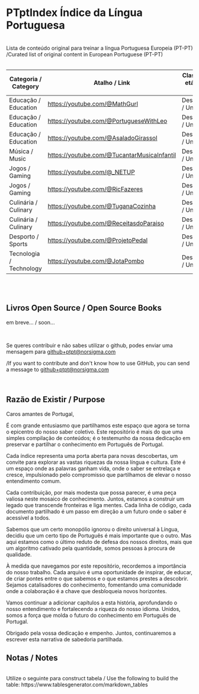 # PTptIndex Índice da Língua Portuguesa
<br>
Lista de conteúdo original para treinar a língua Portuguesa Europeia (PT-PT) <br>
/Curated list of original content in European Portuguese (PT-PT) 
<br>
<br>

| Categoria / Category | Atalho / Link                       | Classificação etária / Age Rating |
|----------------------|-------------------------------------|-----------------------------------|
| Educação / Education      | https://youtube.com/@MathGurl           | Desconhecida / Unknown            |
| Educação / Education      | https://youtube.com/@PortugueseWithLeo  | Desconhecida / Unknown            |
| Educação / Education      | https://youtube.com/@AsaladoGirassol  | Desconhecida / Unknown            |
| Música / Music            | https://youtube.com/@TucantarMusicaInfantil  | Desconhecida / Unknown            |
| Jogos / Gaming            | https://youtube.com/@_NETUP             | Desconhecida / Unknown            |
| Jogos / Gaming            | https://youtube.com/@RicFazeres         | Desconhecida / Unknown            |
| Culinária / Culinary      | https://youtube.com/@TuganaCozinha      | Desconhecida / Unknown            |
| Culinária / Culinary      | https://youtube.com/@ReceitasdoParaiso      | Desconhecida / Unknown            |
| Desporto / Sports         | https://youtube.com/@ProjetoPedal       | Desconhecida / Unknown            |
| Tecnologia / Technology   | https://youtube.com/@JotaPombo       | Desconhecida / Unknown            |

<br>

<br>
<h2>Livros Open Source / Open Source Books</h2>

em breve... / soon...

<br>

Se queres contribuir e não sabes utilizar o github, podes enviar uma mensagem para github+ptpt@norsigma.com
<br>

/If you want to contribute and don't know how to use GitHub, you can send a message to github+ptpt@norsigma.com

<br>
<h2>Razão de Existir / Purpose</h2>

Caros amantes de Portugal,

É com grande entusiasmo que partilhamos este espaço que agora se torna o epicentro do nosso saber coletivo. Este repositório é mais do que uma simples compilação de conteúdos; é o testemunho da nossa dedicação em preservar e partilhar o conhecimento em Português de Portugal.

Cada índice representa uma porta aberta para novas descobertas, um convite para explorar as vastas riquezas da nossa língua e cultura. Este é um espaço onde as palavras ganham vida, onde o saber se entrelaça e cresce, impulsionado pelo compromisso que partilhamos de elevar o nosso entendimento comum.

Cada contribuição, por mais modesta que possa parecer, é uma peça valiosa neste mosaico de conhecimento. Juntos, estamos a construir um legado que transcende fronteiras e liga mentes. Cada linha de código, cada documento partilhado é um passo em direção a um futuro onde o saber é acessível a todos.

Sabemos que um certo monopólio ignorou o direito universal à Língua, decidiu que um certo tipo de Português é mais importante que o outro. Mas aqui estamos como o último reduto de defesa dos nossos direitos, mais que um algoritmo cativado pela quantidade, somos pessoas à procura de qualidade.

À medida que navegamos por este repositório, recordemos a importância do nosso trabalho. Cada arquivo é uma oportunidade de inspirar, de educar, de criar pontes entre o que sabemos e o que estamos prestes a descobrir. Sejamos catalisadores do conhecimento, fomentando uma comunidade onde a colaboração é a chave que desbloqueia novos horizontes.

Vamos continuar a adicionar capítulos a esta história, aprofundando o nosso entendimento e fortalecendo a riqueza do nosso idioma. Unidos, somos a força que molda o futuro do conhecimento em Português de Portugal.

Obrigado pela vossa dedicação e empenho. Juntos, continuaremos a escrever esta narrativa de sabedoria partilhada.

<h2>Notas / Notes</h2>
<br>
Utilize o seguinte para construct tabela / Use the following to build the table:
https://www.tablesgenerator.com/markdown_tables
